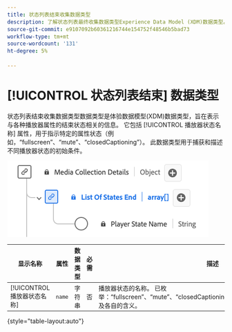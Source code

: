 ```yaml
---
title: 状态列表结束收集数据类型
description: 了解状态列表最终收集数据类型Experience Data Model (XDM)数据类型。
source-git-commit: e9107092b60361216744e154752f48546b5bad73
workflow-type: tm+mt
source-wordcount: '131'
ht-degree: 5%

---
```


# [!UICONTROL 状态列表结束] 数据类型

状态列表结束收集数据类型数据类型是体验数据模型(XDM)数据类型，旨在表示与各种播放器属性的结束状态相关的信息。 它包括 [!UICONTROL 播放器状态名称] 属性，用于指示特定的属性状态（例如，“fullscreen”、“mute”、“closedCaptioning”）。 此数据类型用于捕获和描述不同播放器状态的初始条件。

![状态列表结束集合数据类型的图表。](../images/data-types/list-of-states-end-collection.png)

| 显示名称 | 属性 | 数据类型 | 必需 | 描述 |
|--------------------------------|--------------|-----------|-----------|-------------------------------------------------|
| [!UICONTROL 播放器状态名称] | `name` | 字符串 | 否 | 播放器状态的名称。 已枚举：“fullscreen”、“mute”、“closedCaptioning”、“pictureInPicture”、“inFocus”以及各自的含义。 |

{style="table-layout:auto"}

